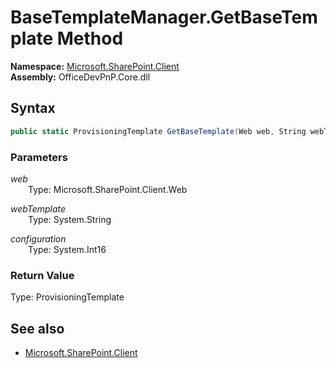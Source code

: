 # BaseTemplateManager.GetBaseTemplate Method  
  

**Namespace:** [Microsoft.SharePoint.Client](Microsoft.SharePoint.Client.md)  
**Assembly:** OfficeDevPnP.Core.dll  
## Syntax
```C#
public static ProvisioningTemplate GetBaseTemplate(Web web, String webTemplate, Int16 configuration)
```
### Parameters
*web*  
&emsp;&emsp;Type: Microsoft.SharePoint.Client.Web  

*webTemplate*  
&emsp;&emsp;Type: System.String  

*configuration*  
&emsp;&emsp;Type: System.Int16  

### Return Value
Type: ProvisioningTemplate  

## See also
- [Microsoft.SharePoint.Client](Microsoft.SharePoint.Client.md)
